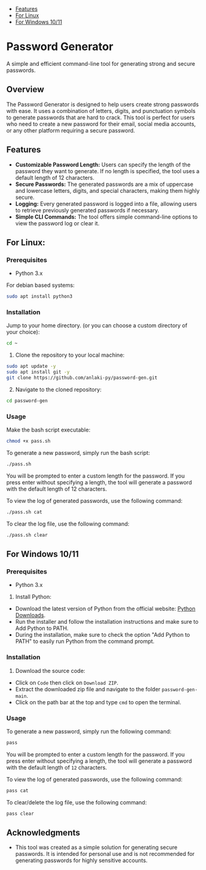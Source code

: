 - [Features](#features)
- [For Linux](#for-linux)
- [For Windows 10/11](#for-windows-1011)




# Password Generator

A simple and efficient command-line tool for generating strong and secure passwords.

## Overview

The Password Generator is designed to help users create strong passwords with ease. It uses a combination of letters, digits, and punctuation symbols to generate passwords that are hard to crack. This tool is perfect for users who need to create a new password for their email, social media accounts, or any other platform requiring a secure password.

## Features

- **Customizable Password Length:** Users can specify the length of the password they want to generate. If no length is specified, the tool uses a default length of 12 characters.
- **Secure Passwords:** The generated passwords are a mix of uppercase and lowercase letters, digits, and special characters, making them highly secure.
- **Logging:** Every generated password is logged into a file, allowing users to retrieve previously generated passwords if necessary.
- **Simple CLI Commands:** The tool offers simple command-line options to view the password log or clear it.




## For Linux:

### Prerequisites

- Python 3.x

For debian based systems:

```bash
sudo apt install python3
```

### Installation

Jump to your home directory.
(or you can choose a custom directory of your choice):

```bash
cd ~
```

1. Clone the repository to your local machine:

```bash
sudo apt update -y
sudo apt install git -y
git clone https://github.com/anlaki-py/password-gen.git
```

2. Navigate to the cloned repository:

```bash
cd password-gen
```

### Usage

Make the bash script executable:

```bash
chmod +x pass.sh
```

To generate a new password, simply run the bash script:

```bash
./pass.sh
```

You will be prompted to enter a custom length for the password. If you press enter without specifying a length, the tool will generate a password with the default length of 12 characters.

To view the log of generated passwords, use the following command:

```bash
./pass.sh cat
```

To clear the log file, use the following command:

```bash
./pass.sh clear
```



## For Windows 10/11

### Prerequisites

- Python 3.x

1. Install Python: 
- Download the latest version of Python from the official website: [Python Downloads](https://www.python.org/downloads/windows/).
- Run the installer and follow the installation instructions and make sure to Add Python to PATH.
- During the installation, make sure to check the option "Add Python to PATH" to easily run Python from the command prompt.


### Installation

1. Download the source code:
- Click on `Code` then click on `Download ZIP`.
- Extract the downloaded zip file and navigate to the folder `password-gen-main`.
- Click on the path bar at the top and type `cmd` to open the terminal.

### Usage

To generate a new password, simply run the following command:

```bash
pass
```

You will be prompted to enter a custom length for the password. If you press enter without specifying a length, the tool will generate a password with the default length of `12` characters.

To view the log of generated passwords, use the following command:

```bash
pass cat
```

To clear/delete the log file, use the following command:

```bash
pass clear
```




## Acknowledgments

- This tool was created as a simple solution for generating secure passwords. It is intended for personal use and is not recommended for generating passwords for highly sensitive accounts.
